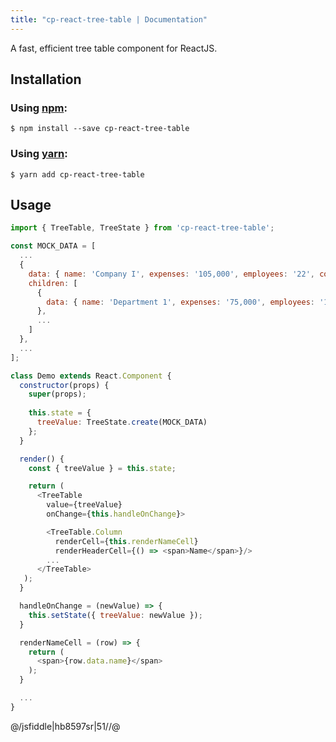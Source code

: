 ```yaml
---
title: "cp-react-tree-table | Documentation"
---
```


A fast, efficient tree table component for ReactJS.

## Installation

### Using [npm](https://www.npmjs.com/package/cp-react-tree-table):
``` shell
$ npm install --save cp-react-tree-table
```


### Using [yarn](https://yarn.pm/cp-react-tree-table):
``` shell
$ yarn add cp-react-tree-table
```


## Usage

```javascript
import { TreeTable, TreeState } from 'cp-react-tree-table';
```


```javascript
const MOCK_DATA = [
  ...
  {
    data: { name: 'Company I', expenses: '105,000', employees: '22', contact: 'Makenzie Higgs' },
    children: [
      { 
        data: { name: 'Department 1', expenses: '75,000', employees: '18', contact: 'Florence Carter', class: 'myCSS_Class' },
      },
      ...
    ]
  },
  ...
];
```

```javascript
class Demo extends React.Component {
  constructor(props) {
    super(props);
    
    this.state = {
      treeValue: TreeState.create(MOCK_DATA)
    };
  }

  render() {
    const { treeValue } = this.state;

    return (
      <TreeTable
        value={treeValue}
        onChange={this.handleOnChange}>

        <TreeTable.Column
          renderCell={this.renderNameCell}
          renderHeaderCell={() => <span>Name</span>}/>
        ...
      </TreeTable>
   );
  }

  handleOnChange = (newValue) => {
    this.setState({ treeValue: newValue });
  }

  renderNameCell = (row) => {
    return (
      <span>{row.data.name}</span>
    );
  }

  ...
}
```

@/jsfiddle|hb8597sr|51//@

